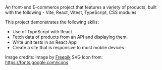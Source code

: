 An front-end E-commerce project that features a variety of products, built with the following - Vite, React, Vitest, TypeScript, CSS modules

This project demonstrates the following skills:
- Use of TypeScript with React
- Fetch data of products from an API and displaying them.
- Write unit tests in an React App
- Create a site that is responsive to most mobile devices

Image credits:
Image by <a href="https://www.freepik.com/free-photo/colorful-shopping-bags_1248943.htm#query=shopping%20background&position=50&from_view=keyword&track=ais">Freepik</a>
SVG Icon from: https://fonts.google.com/icons
